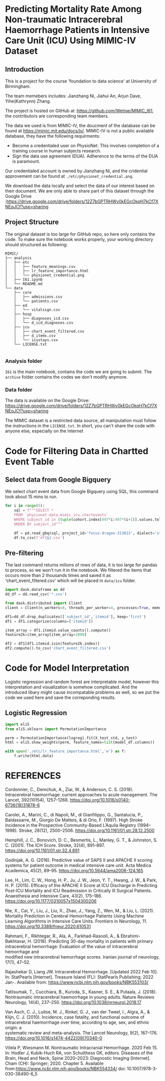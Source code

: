 # Predicting Mortality Rate Among Non-traumatic Intracerebral Haemorrhage Patients in Intensive Care Unit (ICU) Using MIMIC-IV Dataset

## Introduction
This is a project for the course 'foundation to data science' at University of Birmingham. 

The team memebers includes: Jianzhang Ni, Jiahui An, Arjun Dave, Yihe(Kathrynn) Zhang.

The project is hosted on GitHub at :https://github.com/Wetiqe/MIMIC_I61, the contributors are corresponding team members. 

The data we used is from MIMIC-IV, the doucment of the database can be found at https://mimic.mit.edu/docs/iv/. MIMIC-IV is not a public available database, they have the following requirments:

* Become a credentialed user on PhysioNet. This involves completion of a training course in human subjects research.
* Sign the data use agreement (DUA). Adherence to the terms of the DUA is paramount.

Our credentialed account is owned by Jianzhang Ni, and the cridential approvement can be found at `./etc/physionet_credential.png`. 

We download the data locally and select the data of our interest based on their document. We are only able to share part of this dataset through the Google Drive :https://drive.google.com/drive/folders/12Z7bGPTRHWv0kEGcOkqH7kCf7XNEqJCf?usp=sharing


## Project Structure
The original dataset is too large for GitHub repo, so here only contains the code. To make sure the notebook works properly, your working directory should structured as following:

```
MIMIC/
├── analysis
│   ├── etc
│   │   ├── feature_meanings.csv
│   │   ├── lr_feature_importance.html
│   │   └── physionet_credential.png
│   ├── I61.ipynb
│   └── README.md
└── data
    ├── core
    │   ├── admissions.csv
    │   └── patients.csv
    ├── ed
    │   └── vitalsign.csv
    ├── hosp
    │   ├── diagnoses_icd.csv
    │   └── d_icd_diagnoses.csv
    ├── icu
    │   ├── chart_event_filtered.csv
    │   ├── d_items.csv
    │   └── icustays.csv
    └── LICENSE.txt


```

### Analysis folder
`I61` is the main notebook, contains the code we are going to submit. 
The `archive` folder contains the codes we don't modify anymore.

### Data folder
The data is available on the Google Drive: https://drive.google.com/drive/folders/12Z7bGPTRHWv0kEGcOkqH7kCf7XNEqJCf?usp=sharing

The MIMIC dataset is a restricted data source,  all manipulation must follow the instructions in the `LICENSE.txt`. In short, you can't share the code with anyone else, especially on the Internet

# Code for Filtering Data in Chartted Event Table
## Select data from Google Bigquery
We select chart event data from Google Bigquery using SQL, this command took about 15 mins to run. 

``` python
for i in range(5):
    sql = f"""SELECT * 
    FROM `physionet-data.mimic_icu.chartevents`
    WHERE subject_id in {tuple(cohort.index[497*i:497*(i+1)].values.tolist())}
    ORDER BY subject_id"""

    df = pd.read_gbq(sql, project_id='focus-dragon-313813', dialect='standard', use_bqstorage_api=True)
    df.to_csv(f'df{i}.csv')
```
## Pre-filtering
The last command returns milions of rows of data, it is too large for pandas to process, so we won't run it in the notebook. We filtered the items that occurs more than 2 thousands times and saved it as 'chart_event_filtered.csv' which will be placed in `data/icu` folder. 

``` python 
import dask.dataframe as dd
dd_df = dd.read_csv('*.csv')

from dask.distributed import Client
client = Client(n_workers=8, threads_per_worker=4, processes=True, memory_limit='8GB')

df1=dd_df.drop_duplicates(['subject_id','itemid'], keep='first')
df1 = df1.categorize(columns=['itemid'])

item_array = df1.itemid.value_counts().compute()
feature2k=item_array[item_array>2000]

df2 = df1[df1.itemid.isin(feature2k.index)]
df2.compute().to_csv('chart_event_filtered.csv')
``` 

# Code for Model Interpretation
Logistic regression and random forest are interpretable model, however this interpretation and visualization is somehow complicated. And the introduced libary might cause incompatable problems as well, so we put the code we used here and save the correponding results. 
## Logistic Regression
``` python
import eli5
from eli5.sklearn import PermutationImportance

perm = PermutationImportance(logreg).fit(X_test_std, y_test)
html = eli5.show_weights(perm, feature_names=list(model_df.columns))

with open('./etc/lr_feature_importance.html','w') as f:
    f.write(html.data)
```

# REFERENCES


Cordonnier, C., Demchuk, A., Ziai, W., & Anderson, C. S. (2018). Intracerebral 
    haemorrhage: current approaches to acute management. The Lancet, 
    392(10154), 1257–1268. https://doi.org/10.1016/s0140-6736(18)31878-6

Carolei, A., Marini, C., di Napoli, M., di Gianfilippo, G., Santalucia, P., Baldassarre, M., 
    Giorgio De Matteis, & di Orio, F. (1997). High Stroke Incidence in the Prospective Community-Based L’Aquila Registry (1994–1998). Stroke, 28(12),         2500–2506. https://doi.org/10.1161/01.str.28.12.2500

Hemphill, J. C., Bonovich, D. C., Besmertis, L., Manley, G. T., & Johnston, S. C. (2001). 
    The ICH Score. Stroke, 32(4), 891–897. 
    https://doi.org/10.1161/01.str.32.4.891

Godinjak, A. G. (2016). Predictive value of SAPS II and APACHE II scoring systems for 
    patient outcome in medical intensive care unit. Acta Medica Academica, 45(2), 89–95.
    https://doi.org/10.5644/ama2006-124.165

Lee, H., Lim, C. W., Hong, H. P., Ju, J. W., Jeon, Y. T., Hwang, J. W., & Park, H. P. 
    (2015). Efficacy of the APACHE II Score at ICU Discharge in Predicting Post-ICU Mortality and ICU Readmission in Critically Ill Surgical Patients.          Anaesthesia and Intensive Care, 43(2), 175–186. 
     https://doi.org/10.1177/0310057x1504300206

Nie, X., Cai, Y., Liu, J., Liu, X., Zhao, J., Yang, Z., Wen, M., & Liu, L. (2021). Mortality 
    Prediction in Cerebral Hemorrhage Patients Using Machine Learning Algorithms in Intensive Care Units. Frontiers in Neurology, 11.               
    https://doi.org/10.3389/fneur.2020.610531

Rahmani, F., Rikhtegar, R., Ala, A., Farkhad-Rasooli, A., & Ebrahimi-Bakhtavar, H. 
    (2018). Predicting 30-day mortality in patients with primary intracerebral hemorrhage: Evaluation of the value of intracerebral hemorrhage and  
    modified new intracerebral hemorrhage scores. Iranian journal of neurology, 17(1), 47–52.

Rajashekar D, Liang JW. Intracerebral Hemorrhage. [Updated 2022 Feb 10]. In: 
    StatPearls [Internet]. Treasure Island (FL): StatPearls Publishing; 2022 Jan-. 
    Available from: https://www.ncbi.nlm.nih.gov/books/NBK553103/


Tatlisumak, T., Cucchiara, B., Kuroda, S., Kasner, S. E., & Putaala, J. (2018). 
    Nontraumatic intracerebral haemorrhage in young adults. Nature Reviews Neurology, 14(4), 237–250. https://doi.org/10.1038/nrneurol.2018.17

Van Asch, C. J., Luitse, M. J., Rinkel, G. J., van der Tweel, I., Algra, A., & Klijn, C. J. 
    (2010). Incidence, case fatality, and functional outcome of intracerebral haemorrhage over time, according to age, sex, and ethnic origin: a    
    systematic review and meta-analysis. The Lancet Neurology, 9(2), 167–176. 
    https://doi.org/10.1016/s1474-4422(09)70340-0

Vilela P, Wiesmann M. Nontraumatic Intracranial Hemorrhage. 2020 Feb 15. In: Hodler 
    J, Kubik-Huch RA, von Schulthess GK, editors. Diseases of the Brain, Head and 
    Neck, Spine 2020–2023: Diagnostic Imaging [Internet]. Cham (CH): Springer; 2020. 
    Chapter 5. Available   from:https://www.ncbi.nlm.nih.gov/books/NBK554334/ doi: 10.1007/978-3-030-38490-6_5

 
